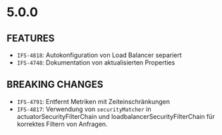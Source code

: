 # 5.0.0

## FEATURES
- `IFS-4818`: Autokonfiguration von Load Balancer separiert
- `IFS-4748`: Dokumentation von aktualisierten Properties

## BREAKING CHANGES
- `IFS-4791`: Entfernt Metriken mit Zeiteinschränkungen
- `IFS-4817`: Verwendung von `securityMatcher` in actuatorSecurityFilterChain und loadbalancerSecurityFilterChain für korrektes Filtern von Anfragen.
